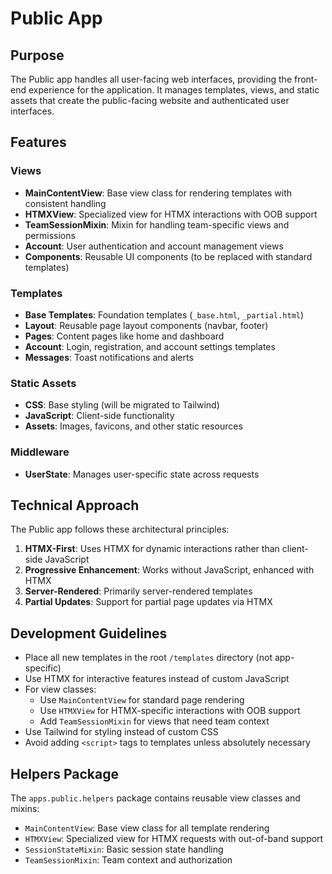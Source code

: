 # Public App

## Purpose

The Public app handles all user-facing web interfaces, providing the front-end experience for the application. It manages templates, views, and static assets that create the public-facing website and authenticated user interfaces.

## Features

### Views

- **MainContentView**: Base view class for rendering templates with consistent handling
- **HTMXView**: Specialized view for HTMX interactions with OOB support
- **TeamSessionMixin**: Mixin for handling team-specific views and permissions
- **Account**: User authentication and account management views
- **Components**: Reusable UI components (to be replaced with standard templates)

### Templates

- **Base Templates**: Foundation templates (`_base.html`, `_partial.html`)
- **Layout**: Reusable page layout components (navbar, footer)
- **Pages**: Content pages like home and dashboard
- **Account**: Login, registration, and account settings templates
- **Messages**: Toast notifications and alerts

### Static Assets

- **CSS**: Base styling (will be migrated to Tailwind)
- **JavaScript**: Client-side functionality
- **Assets**: Images, favicons, and other static resources

### Middleware

- **UserState**: Manages user-specific state across requests

## Technical Approach

The Public app follows these architectural principles:

1. **HTMX-First**: Uses HTMX for dynamic interactions rather than client-side JavaScript
2. **Progressive Enhancement**: Works without JavaScript, enhanced with HTMX
3. **Server-Rendered**: Primarily server-rendered templates
4. **Partial Updates**: Support for partial page updates via HTMX

## Development Guidelines

- Place all new templates in the root `/templates` directory (not app-specific)
- Use HTMX for interactive features instead of custom JavaScript
- For view classes:
  - Use `MainContentView` for standard page rendering
  - Use `HTMXView` for HTMX-specific interactions with OOB support
  - Add `TeamSessionMixin` for views that need team context
- Use Tailwind for styling instead of custom CSS
- Avoid adding `<script>` tags to templates unless absolutely necessary

## Helpers Package

The `apps.public.helpers` package contains reusable view classes and mixins:

- `MainContentView`: Base view class for all template rendering
- `HTMXView`: Specialized view for HTMX requests with out-of-band support
- `SessionStateMixin`: Basic session state handling
- `TeamSessionMixin`: Team context and authorization